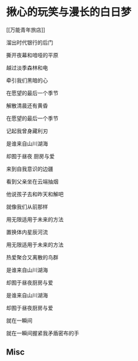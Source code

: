 # 揪心的玩笑与漫长的白日梦


[[万能青年旅店]]

溜出时代银行的后门

撕开夜幕和喑哑的平原

越过淡季森林和电

牵引我们黑暗的心

在愿望的最后一个季节

解散清晨还有黄昏

在愿望的最后一个季节

记起我曾身藏利刃

是谁来自山川湖海

却囿于昼夜 厨房与爱

来到自我意识的边疆

看到父亲坐在云端抽烟

他说孩子去和昨天和解吧

就像我们从前那样

用无限适用于未来的方法

置换体内星辰河流

用无限适用于未来的方法

热爱聚合又离散的鸟群

是谁来自山川湖海

却囿于昼夜厨房与爱

是谁来自山川湖海

却囿于昼夜厨房与爱

就在一瞬间

就在一瞬间握紧我矛盾密布的手

## Misc


